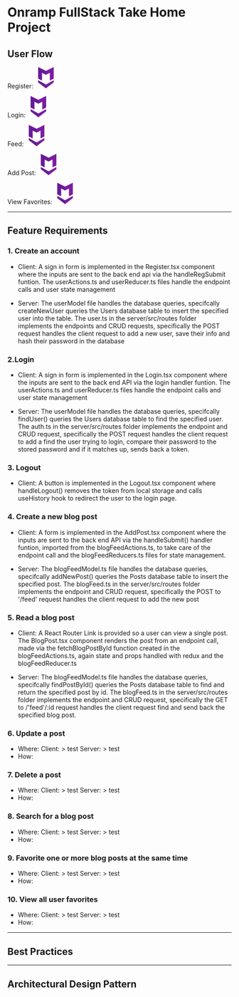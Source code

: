 # Onramp FullStack Take Home Project

## **User Flow**
Register: 
![alt text][logo]

[logo]: https://github.com/adam-p/markdown-here/raw/master/src/common/images/icon48.png "Logo Title Text 2"

Login: 
![alt text][logo]

[logo]: https://github.com/adam-p/markdown-here/raw/master/src/common/images/icon48.png "Logo Title Text 2"

Feed: 
![alt text][logo]

[logo]: https://github.com/adam-p/markdown-here/raw/master/src/common/images/icon48.png "Logo Title Text 2"

Add Post: 
![alt text][logo]

[logo]: https://github.com/adam-p/markdown-here/raw/master/src/common/images/icon48.png "Logo Title Text 2"


View Favorites: 
![alt text][logo]

[logo]: https://github.com/adam-p/markdown-here/raw/master/src/common/images/icon48.png "Logo Title Text 2"

---

## **Feature Requirements**

### 1. Create an account
* Client: A sign in form is implemented in the Register.tsx component where the inputs are sent to the back end api via the handleRegSubmit funtion. The userActions.ts and userReducer.ts files handle the endpoint calls and user state management 
           
* Server: The userModel file handles the database queries, specifcally createNewUser queries the Users database table to insert the specified user into the table. The user.ts in the server/src/routes folder implements the endpoints and CRUD requests, specifically the POST request handles the client request to add a new user, save their info and hash their password in the database 
            

### 2.Login
* Client: A sign in form is implemented in the Login.tsx component where the inputs are sent to the back end API via the login handler funtion. The userActions.ts and userReducer.ts files handle the endpoint calls and user state management 
           
* Server: The userModel file handles the database queries, specifcally findUser() queries the Users database table to find the specified user. The auth.ts in the server/src/routes folder implements the endpoint and CRUD request, specifically the POST request handles the client request to add a find the user trying to login, compare their password to the stored password and if it matches up, sends back a token.

### 3. Logout
* Client: A button is implemented in the Logout.tsx component where handleLogout() removes the token from local storage and calls useHistory hook to redirect the user to the login page.

### 4. Create a new blog post
* Client: A form is implemented in the AddPost.tsx component where the inputs are sent to the back end API via the handleSubmit() handler funtion, imported from the blogFeedActions.ts, to take care of the endpoint call and the blogFeedReducers.ts files for state management. 
           
* Server: The blogFeedModel.ts file handles the database queries, specifcally addNewPost() queries the Posts database table to insert the specified post. The blogFeed.ts in the server/src/routes folder implements the endpoint and CRUD request, specifically the POST to '/feed' request handles the client request to add the new post


### 5. Read a blog post
* Client: A React Router Link is provided so a user can view a single post. The BlogPost.tsx component renders the post from an endpoint call, made via the fetchBlogPostById function created in the blogFeedActions.ts, again state and props handled with redux and the blogFeedReducer.ts
           
* Server: The blogFeedModel.ts file handles the database queries, specifcally findPostById() queries the Posts database table to find and return the specified post by id. The blogFeed.ts in the server/src/routes folder implements the endpoint and CRUD request, specifically the GET to /'feed'/:id request handles the client request find and send back the specified blog post.

### 6. Update a post
  * Where:
        Client:
            > test
        Server: 
            > test
  * How:

### 7. Delete a post
  * Where:
        Client:
            > test
        Server: 
            > test
  * How:

### 8. Search for a blog post
  * Where:
        Client:
            > test
        Server: 
            > test
  * How:

### 9. Favorite one or more blog posts at the same time
  * Where:
        Client:
            > test
        Server: 
            > test
  * How:

### 10. View all user favorites
  * Where:
        Client:
            > test
        Server: 
            > test
  * How:

---

## **Best Practices**

---

## **Architectural Design Pattern**
    




